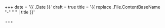 +++
date = '{{ .Date }}'
draft = true
title = '{{ replace .File.ContentBaseName "-" " " | title }}'

+++
